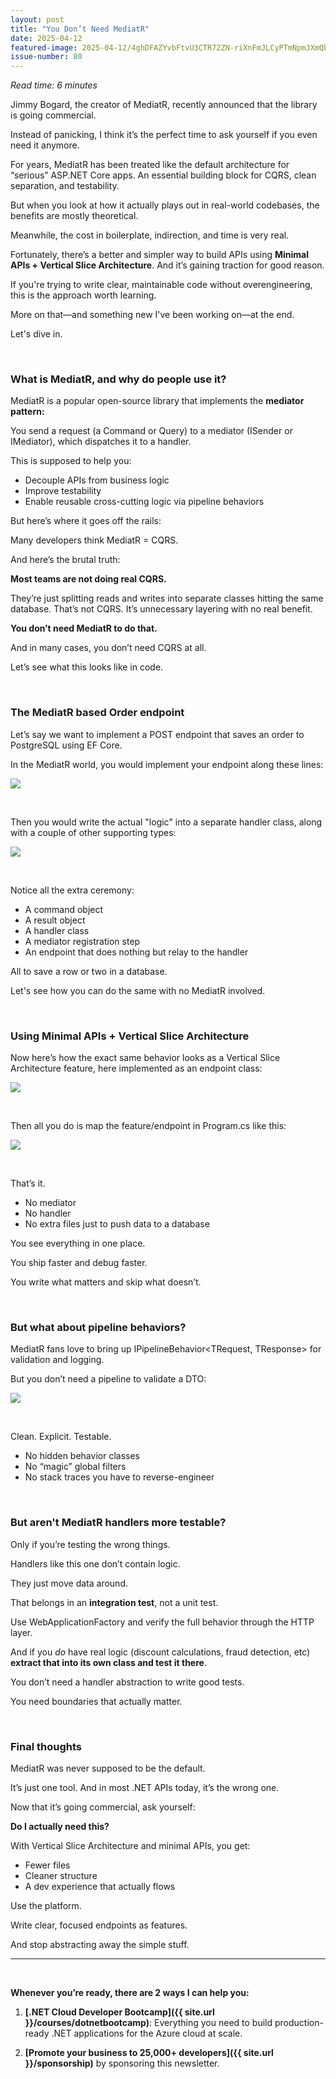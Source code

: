 ```yaml
---
layout: post
title: "You Don’t Need MediatR"
date: 2025-04-12
featured-image: 2025-04-12/4ghDFAZYvbFtvU3CTR72ZN-riXnFmJLCyPTmNpmJXmQbG.jpeg
issue-number: 80
---
```


*Read time: 6 minutes*
​

Jimmy Bogard, the creator of MediatR, recently announced that the library is going commercial.

Instead of panicking, I think it’s the perfect time to ask yourself if you even need it anymore.

For years, MediatR has been treated like the default architecture for “serious” ASP.NET Core apps. An essential building block for CQRS, clean separation, and testability.

But when you look at how it actually plays out in real-world codebases, the benefits are mostly theoretical.

Meanwhile, the cost in boilerplate, indirection, and time is very real.

Fortunately, there’s a better and simpler way to build APIs using **Minimal APIs + Vertical Slice Architecture**. And it’s gaining traction for good reason.

If you're trying to write clear, maintainable code without overengineering, this is the approach worth learning.

More on that—and something new I've been working on—at the end.

Let's dive in.

​

### **What is MediatR, and why do people use it?**
MediatR is a popular open-source library that implements the **mediator pattern:** 

You send a request (a Command or Query) to a mediator (ISender or IMediator), which dispatches it to a handler.

This is supposed to help you:

*   <span>Decouple APIs from business logic</span>
*   <span>Improve testability</span>
*   <span>Enable reusable cross-cutting logic via pipeline behaviors</span>

But here’s where it goes off the rails:

Many developers think MediatR = CQRS.

And here’s the brutal truth:

**Most teams are not doing real CQRS.**

They’re just splitting reads and writes into separate classes hitting the same database. That’s not CQRS. It’s unnecessary layering with no real benefit.

**You don’t need MediatR to do that.**

And in many cases, you don’t need CQRS at all.

Let’s see what this looks like in code.

​

### **The MediatR based Order endpoint**
Let’s say we want to implement a POST endpoint that saves an order to PostgreSQL using EF Core.

In the MediatR world, you would implement your endpoint along these lines:


![](/assets/images/2025-04-12/4ghDFAZYvbFtvU3CTR72ZN-a5LxKWkBvGdtY1bSoGTQjw.jpeg)

​

Then you would write the actual "logic" into a separate handler class, along with a couple of other supporting types:


![](/assets/images/2025-04-12/4ghDFAZYvbFtvU3CTR72ZN-44mVJd5KYeZdVAeCnQvBfd.jpeg)

​

Notice all the extra ceremony:

*   <span>A command object</span>
*   <span>A result object</span>
*   <span>A handler class</span>
*   <span>A mediator registration step</span>
*   <span>An endpoint that does nothing but relay to the handler</span>

All to save a row or two in a database.

Let's see how you can do the same with no MediatR involved.

​

### **Using Minimal APIs + Vertical Slice Architecture**
Now here’s how the exact same behavior looks as a Vertical Slice Architecture feature, here implemented as an endpoint class:


![](/assets/images/2025-04-12/4ghDFAZYvbFtvU3CTR72ZN-riXnFmJLCyPTmNpmJXmQbG.jpeg)

​

Then all you do is map the feature/endpoint in Program.cs like this:


![](/assets/images/2025-04-12/4ghDFAZYvbFtvU3CTR72ZN-uXJJ79RVzRuRuytXEniUtg.jpeg)

​

That’s it.

*   <span>No mediator</span>
*   <span>No handler</span>
*   <span>No extra files just to push data to a database</span>

You see everything in one place.

You ship faster and debug faster.

You write what matters and skip what doesn’t.

​

### **But what about pipeline behaviors?**
MediatR fans love to bring up IPipelineBehavior<TRequest, TResponse> for validation and logging.

But you don’t need a pipeline to validate a DTO:


![](/assets/images/2025-04-12/4ghDFAZYvbFtvU3CTR72ZN-9NcJDmgQdFzJrsibQnEm32.jpeg)

​

Clean. Explicit. Testable.

*   <span>No hidden behavior classes</span>
*   <span>No “magic” global filters</span>
*   <span>No stack traces you have to reverse-engineer</span>

​

### **But aren't MediatR handlers more testable?**
Only if you’re testing the wrong things.

Handlers like this one don’t contain logic.

They just move data around.

That belongs in an **integration test**, not a unit test.

Use WebApplicationFactory and verify the full behavior through the HTTP layer.

And if you *do* have real logic (discount calculations, fraud detection, etc) **extract that into its own class and test it there**.

You don’t need a handler abstraction to write good tests.

You need boundaries that actually matter.

​

### **Final thoughts**
MediatR was never supposed to be the default.

It’s just one tool. And in most .NET APIs today, it’s the wrong one.

Now that it’s going commercial, ask yourself:

**Do I actually need this?**

With Vertical Slice Architecture and minimal APIs, you get:

*   <span>Fewer files</span>
*   <span>Cleaner structure</span>
*   <span>A dev experience that actually flows</span>

Use the platform.

Write clear, focused endpoints as features.

And stop abstracting away the simple stuff.

---

<br/>

**Whenever you’re ready, there are 2 ways I can help you:**

1. **[.NET Cloud Developer Bootcamp]({{ site.url }}/courses/dotnetbootcamp)**: Everything you need to build production-ready .NET applications for the Azure cloud at scale.

2. **[Promote your business to 25,000+ developers]({{ site.url }}/sponsorship)** by sponsoring this newsletter.
